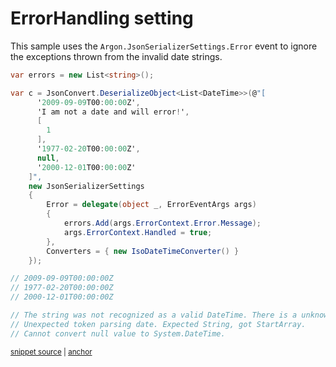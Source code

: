 # ErrorHandling setting

This sample uses the `Argon.JsonSerializerSettings.Error` event to ignore the exceptions thrown from the invalid date strings.

<!-- snippet: ErrorHandlingEventUsage -->
<a id='snippet-errorhandlingeventusage'></a>
```cs
var errors = new List<string>();

var c = JsonConvert.DeserializeObject<List<DateTime>>(@"[
      '2009-09-09T00:00:00Z',
      'I am not a date and will error!',
      [
        1
      ],
      '1977-02-20T00:00:00Z',
      null,
      '2000-12-01T00:00:00Z'
    ]",
    new JsonSerializerSettings
    {
        Error = delegate(object _, ErrorEventArgs args)
        {
            errors.Add(args.ErrorContext.Error.Message);
            args.ErrorContext.Handled = true;
        },
        Converters = { new IsoDateTimeConverter() }
    });

// 2009-09-09T00:00:00Z
// 1977-02-20T00:00:00Z
// 2000-12-01T00:00:00Z

// The string was not recognized as a valid DateTime. There is a unknown word starting at index 0.
// Unexpected token parsing date. Expected String, got StartArray.
// Cannot convert null value to System.DateTime.
```
<sup><a href='/src/Tests/Documentation/Samples/Serializer/ErrorHandlingEvent.cs#L36-L66' title='Snippet source file'>snippet source</a> | <a href='#snippet-errorhandlingeventusage' title='Start of snippet'>anchor</a></sup>
<!-- endSnippet -->
